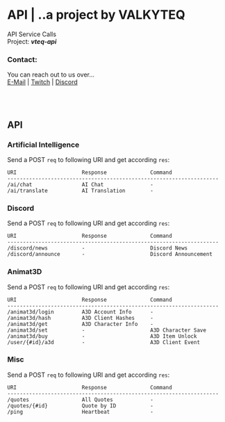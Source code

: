 # API | ..a project by VALKYTEQ


API Service Calls  
Project: **_vteq-api_**

### Contact:
You can reach out to us over...  
[E-Mail](mailto:mail@valkyteq.com?Subject=Github)   |    [Twitch](https://www.twitch.tv/valkyfischer)   |    [Discord](https://discord.gg/Ug2ne5K)  

<br><br>

## API
### Artificial Intelligence
Send a POST ```req``` to following URI and get according ```res```:
```
URI                     Response              Command
--------------------------------------------------------------------
/ai/chat                AI Chat               -
/ai/translate           AI Translation        -
```

### Discord
Send a POST ```req``` to following URI and get according ```res```:
```
URI                     Response              Command
--------------------------------------------------------------------
/discord/news           -                     Discord News
/discord/announce       -                     Discord Announcement
```

### Animat3D
Send a POST ```req``` to following URI and get according ```res```:
```
URI                     Response              Command
--------------------------------------------------------------------
/animat3d/login         A3D Account Info      -
/animat3d/hash          A3D Client Hashes     -
/animat3d/get           A3D Character Info    -
/animat3d/set           -                     A3D Character Save
/animat3d/buy           -                     A3D Item Unlock
/user/{#id}/a3d         -                     A3D Client Event
```

### Misc
Send a POST ```req``` to following URI and get according ```res```:
```
URI                     Response              Command
--------------------------------------------------------------------
/quotes                 All Quotes            -
/quotes/{#id}           Quote by ID           -
/ping                   Heartbeat             -
```
